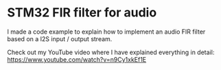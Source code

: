 # STM32 FIR filter for audio

I made a code example to explain how to implement an audio FIR filter based on a I2S input / output stream.

Check out my YouTube video where I have explained everything in detail: https://www.youtube.com/watch?v=n9Cy1xkEf1E
